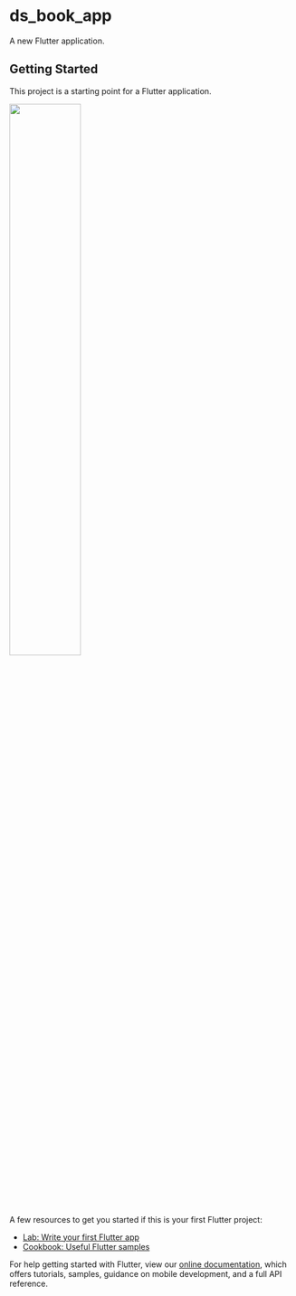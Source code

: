 # ds_book_app

A new Flutter application.

## Getting Started

This project is a starting point for a Flutter application.


<img width="50%" src="https://www.img.in.th/images/bfd9cbce716efe241af0fae74f8f869d.png"/>

A few resources to get you started if this is your first Flutter project:

- [Lab: Write your first Flutter app](https://flutter.dev/docs/get-started/codelab)
- [Cookbook: Useful Flutter samples](https://flutter.dev/docs/cookbook)

For help getting started with Flutter, view our
[online documentation](https://flutter.dev/docs), which offers tutorials,
samples, guidance on mobile development, and a full API reference.
